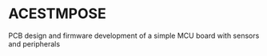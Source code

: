 # ACESTMPOSE
PCB design and firmware development of a simple MCU board with sensors and peripherals
